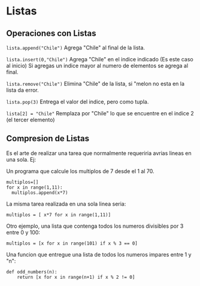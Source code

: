 # Listas
## Operaciones con Listas

`lista.append("Chile")` Agrega "Chile" al final de la lista.

`lista.insert(0,"Chile")` Agrega "Chile" en el indice indicado (Es este caso al inicio)
                          Si agregas un indice mayor al numero de elementos se agrega al final.

`lista.remove("Chile")` Elimina "Chile" de la lista, si "melon no esta en la lista da error.

`lista.pop(3)` Entrega el valor del indice, pero como tupla.

`lista[2] = "Chile"` Remplaza por "Chile" lo que se encuentre en el indice 2 (el tercer elemento)

## Compresion de Listas
Es el arte de realizar una tarea que normalmente requeriria avrias lineas en una sola. Ej:

Un programa que calcule los multiplos de 7 desde el 1 al 70.

```
multiplos=[]
for x in range(1,11):
  multiplos.append(x*7)
```

La misma tarea realizada en una sola linea seria:

```
multiplos = [ x*7 for x in range(1,11)]
```

Otro ejemplo, una lista que contenga todos los numeros divisibles por 3 entre 0 y 100:

```
multiplos = [x for x in range(101) if x % 3 == 0]
```
Una funcion que entregue una lista de todos los numeros impares entre 1 y "n":

```
def odd_numbers(n):
	return [x for x in range(n+1) if x % 2 != 0]
```
  
